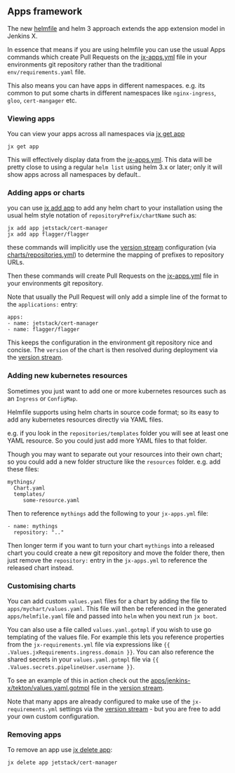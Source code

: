 ## Apps framework

The new [helmfile](https://github.com/roboll/helmfile) and helm 3 approach extends the app extension model in Jenkins X.

In essence that means if you are using helmfile you can use the usual Apps commands which create Pull Requests on the [jx-apps.yml](https://github.com/jenkins-x-labs/boot-helmfile-poc/blob/master/jx-apps.yml) file in your environments git repository rather than the traditional `env/requirements.yaml` file.

This also means you can have apps in different namespaces. e.g. its common to put some charts in different namespaces like `nginx-ingress`, `gloo`, `cert-mangager` etc.

### Viewing apps

You can view your apps across all namespaces via [jx get app](https://jenkins-x.io/commands/jx_get_apps/)

``` 
jx get app
```

This will effectively display data from the [jx-apps.yml](https://github.com/jenkins-x-labs/boot-helmfile-poc/blob/master/jx-apps.yml). This data will be pretty close to using a regular `helm list` using helm 3.x or later; only it will show apps across all namespaces by default..

### Adding apps or charts

you can use [jx add app](https://jenkins-x.io/commands/jx_add_app/) to add any helm chart to your installation using the usual helm style notation of `repositoryPrefix/chartName` such as:

```
jx add app jetstack/cert-manager
jx add app flagger/flagger

```

these commands will implicitly use the [version stream](https://jenkins-x.io/docs/concepts/version-stream/) configuration (via [charts/repositories.yml](https://github.com/jenkins-x/jenkins-x-versions/blob/master/charts/repositories.yml)) to determine the mapping of prefixes to repository URLs.

Then these commands will create Pull Requests on the [jx-apps.yml](https://github.com/jenkins-x-labs/boot-helmfile-poc/blob/master/jx-apps.yml) file in your environments git repository.

Note that usually the Pull Request will only add a simple line of the format to the `applications:` entry:

```
apps:
- name: jetstack/cert-manager 
- name: flagger/flagger
``` 

This keeps the configuration in the environment git repository nice and concise. The `version` of the chart is then resolved during deployment via the [version stream](https://jenkins-x.io/docs/concepts/version-stream/).

### Adding new kubernetes resources

Sometimes you just want to add one or more kubernetes resources such as an `Ingress` or `ConfigMap`.

Helmfile supports using helm charts in source code format; so its easy to add any kubernetes resources directly via YAML files.

e.g. if you look in the `repositories/templates` folder you will see at least one YAML resource. So you could just add more YAML files to that folder.

Though you may want to separate out your resources into their own chart; so you could add a new folder structure like the `resources` folder. e.g. add these files:

``` 
mythings/
  Chart.yaml
  templates/
     some-resource.yaml
```

Then to reference `mythings` add the following to your `jx-apps.yml` file:

```
- name: mythings
  repository: ".."
```

Then longer term if you want to turn your chart `mythings` into a released chart you could create a new git repository and move the folder there, then just remove the `repository:` entry in the `jx-apps.yml` to reference the released chart instead.

### Customising charts

You can add custom `values.yaml` files for a chart by adding the file to `apps/mychart/values.yaml`. This file will then be referenced in the generated `apps/helmfile.yaml` file and passed into `helm` when you next run `jx boot`.

You can also use a file called `values.yaml.gotmpl` if you wish to use go templating of the values file. For example this lets you reference properties from the `jx-requirements.yml` file via expressions like `{{ .Values.jxRequirements.ingress.domain }}`. You can also reference the shared secrets in your `values.yaml.gotmpl` file via `{{ .Values.secrets.pipelineUser.username }}`.

To see an example of this in action check out the [apps/jenkins-x/tekton/values.yaml.gotmpl](https://github.com/jenkins-x/jenkins-x-versions/tree/master/apps/jenkins-x/tekton/values.yaml.gotmpl) file in the [version stream](https://jenkins-x.io/docs/concepts/version-stream/).

Note that many apps are already configured to make use of the `jx-requirements.yml` settings via the [version stream](https://jenkins-x.io/docs/concepts/version-stream/) - but you are free to add your own custom configuration. 

### Removing apps

To remove an app use [jx delete app](https://jenkins-x.io/commands/jx_delete_app/):

```
jx delete app jetstack/cert-manager
```